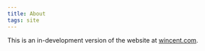 ```yaml
---
title: About
tags: site
---
```


This is an in-development version of the website at [wincent.com](/).
